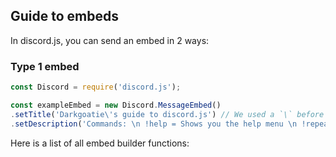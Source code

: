 ## Guide to embeds

In discord.js, you can send an embed in 2 ways:
### Type 1 embed
```js
const Discord = require('discord.js');

const exampleEmbed = new Discord.MessageEmbed()
.setTitle('Darkgoatie\'s guide to discord.js') // We used a `\` before the `'`, for preventing it from creating a new string and breaking the command.
.setDescription('Commands: \n !help = Shows you the help menu \n !repeat <phrase> = Repeats something.') // `\n` means a new line, same function with the Enter button in your keyboard.
```

Here is a list of all embed builder functions:
